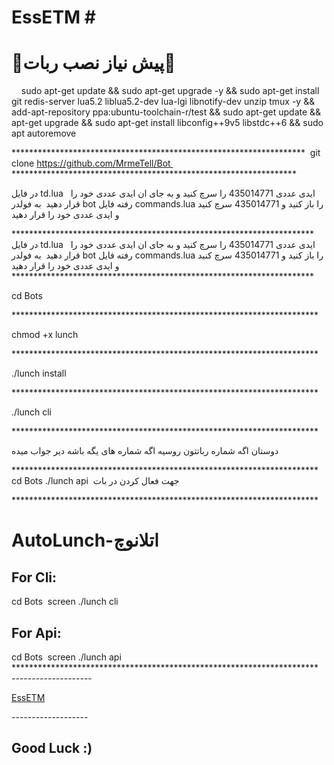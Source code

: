 # **EssETM** # 

# **🔻پیش نیاز نصب ربات🔻** 
 
 
sudo apt-get update && sudo apt-get upgrade -y && sudo apt-get install git redis-server lua5.2 liblua5.2-dev lua-lgi libnotify-dev unzip tmux -y && add-apt-repository ppa:ubuntu-toolchain-r/test && sudo apt-get update && apt-get upgrade && sudo apt-get install libconfig++9v5 libstdc++6 && sudo apt autoremove 

******************************************************************* 
git clone https://github.com/MrmeTell/Bot 
***************************************************************** 

در فایل td.lua   ایدی عددی 435014771 را سرچ کنید و به جای ان ایدی عددی خود را قرار دهید 
به فولدر bot رفته فایل commands.lua را باز کنید و 435014771 سرچ کنید و ایدی عددی خود را قرار دهید 

********************************************************************* 
در فایل td.lua   ایدی عددی 435014771 را سرچ کنید و به جای ان ایدی عددی خود را قرار دهید 
به فولدر bot رفته فایل commands.lua را باز کنید و 435014771 سرچ کنید و ایدی عددی خود را قرار دهید 
********************************************************************* 

cd Bots

********************************************************************** 

chmod +x lunch 

********************************************************************** 

./lunch install 

********************************************************************** 

./lunch cli 

**********************************************************************  

دوستان اگه شماره رباتتون روسیه اگه شماره های یگه باشه دیر جواب میده 

********************************************************************** 
cd Bots
./lunch api 
جهت فعال کردن در بات

********************************************************************** 
# **AutoLunch-اتلانوچ** 

## For Cli: 

cd Bots 
screen ./lunch cli 

## For Api: 

cd Bots 
screen ./lunch api 
********************************************************************** 
-------------------- 

[EssETM](https://telegram.me/EsseTM) 

------------------- 
## Good Luck :) 

